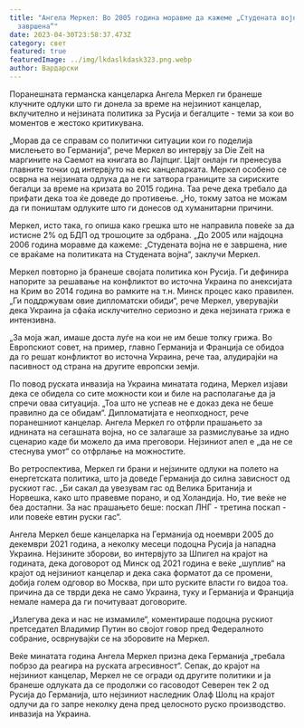 ```yaml
---
title: "Ангела Меркел: Во 2005 година моравме да кажеме „Студената војна не е
  завршена“"
date: 2023-04-30T23:58:37.473Z
category: свет
featured: true
featuredImage: ../img/lkdaslkdask323.png.webp
author: Вардарски
---
```


Поранешната германска канцеларка Ангела Меркел ги бранеше клучните одлуки што ги донела за време на нејзиниот канцелар, вклучително и нејзината политика за Русија и бегалците - теми за кои во моментов е жестоко критикувана.

„Морав да се справам со политички ситуации кои го поделија мислењето во Германија“, рече Меркел во интервју за Die Zeit на маргините на Саемот на книгата во Лајпциг. Цајт онлајн ги пренесува главните точки од интервјуто на екс канцеларката. Меркел особено се осврна на нејзината одлука да не ги затвора границите за сириските бегалци за време на кризата во 2015 година. Таа рече дека требало да прифати дека тоа ќе доведе до противење. „Но, токму затоа не можам да ги поништам одлуките што ги донесов од хуманитарни причини.

Меркел, исто така, го опиша како грешка што не направила повеќе за да истисне 2% од БДП од трошоците за одбрана. „До 2005 или најдоцна 2006 година моравме да кажеме: „Студената војна не е завршена, ние се враќаме на политиката на Студената војна“, заклучи Меркел.

Меркел повторно ја бранеше својата политика кон Русија. Ги дефинира напорите за решавање на конфликтот во источна Украина по анексијата на Крим во 2014 година во рамките на т.н. Минск процес како правилен. „Ги поддржувам овие дипломатски обиди“, рече Меркел, уверувајќи дека Украина ја сфаќа исклучително сериозно и дека нејзината грижа е интензивна.

„За моја жал, имаше доста луѓе на кои не им беше толку грижа. Во Европскиот совет, на пример, главно Германија и Франција се обидоа да го решат конфликтот во источна Украина, рече таа, алудирајќи на пасивност од страна на другите европски земји.

По повод руската инвазија на Украина минатата година, Меркел изјави дека се обидела со сите можности кои и биле на располагање да ја спречи оваа ситуација. „Тоа што не успеав не е доказ дека не беше правилно да се обидам“. Дипломатијата е неопходност, рече поранешниот канцелар. Ангела Меркел го отфрли прашањето за иднината на сегашната војна, но се залагаше за размислување за идно сценарио каде би можело да има преговори. Нејзиниот апел е „да не се стеснува умот“ со отфрлање на можностите.

Во ретроспектива, Меркел ги брани и нејзините одлуки на полето на енергетската политика, што ја доведе Германија до силна зависност од рускиот гас. „Би сакал да увезувам гас од Велика Британија и Норвешка, како што правевме порано, и од Холандија. Но, тие веќе не беа достапни. За нас прашањето беше: поскап ЛНГ - третина поскап - или повеќе евтин руски гас“.

Ангела Меркел беше канцеларка на Германија од ноември 2005 до декември 2021 година, а неколку месеци подоцна Русија ја нападна Украина. Нејзините зборови, во интервјуто за Шпигел на крајот на годината, дека договорот од Минск од 2021 година е веќе „шуплив“ на крајот од нејзиниот канцелар и дека сака форматот да се промени, добија голем одговор во Москва, при што руските власти го видоа тоа. причина да се тврди дека не само Украина, туку и Германија и Франција немале намера да ги почитуваат договорите.

„Излегува дека и нас не измамиле“, коментираше подоцна рускиот претседател Владимир Путин во својот говор пред Федералното собрание, осврнувајќи се на зборовите на Меркел.

Веќе минатата година Ангела Меркел призна дека Германија „требала побрзо да реагира на руската агресивност“. Сепак, до крајот на нејзиниот канцелар, Меркел не се огради од другите политики и ја бранеше одлуката да се продолжи со гасоводот Северен тек 2 од Русија до Германија, што нејзиниот наследник Олаф Шолц на крајот одлучи да го запре неколку дена пред целосното руско производство. инвазија на Украина.
